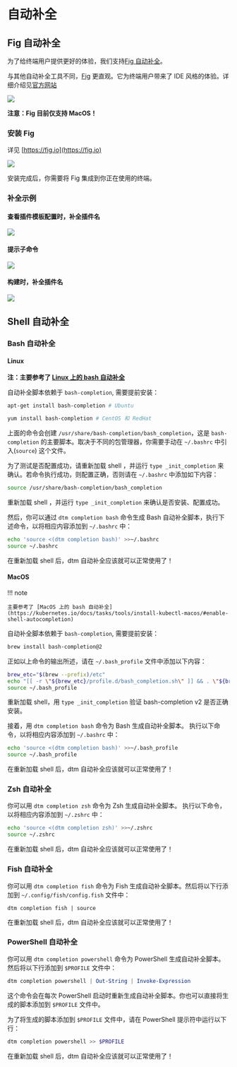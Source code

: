 # 自动补全

## Fig 自动补全

为了给终端用户提供更好的体验，我们支持[Fig 自动补全](https://github.com/withfig/autocomplete/blob/master/src/dtm.ts)。

与其他自动补全工具不同，[Fig](https://fig.io) 更直观。它为终端用户带来了 IDE 风格的体验。详细介绍见[官方网站](https://fig.io/)

![](fig/fig-intro.gif)

**注意：Fig 目前仅支持 MacOS！**

### 安装 Fig

详见 [https://fig.io](https://fig.io)

![](fig/fig-terminal.png)

安装完成后，你需要将 Fig 集成到你正在使用的终端。

### 补全示例

#### 查看插件模板配置时，补全插件名

![](fig/cmd-show-plugins.gif)

#### 提示子命令

![](fig/cmd-help.gif)

#### 构建时，补全插件名

![](fig/cmd-make.gif)

## Shell 自动补全

### Bash 自动补全

#### Linux

**注：主要参考了 [Linux 上的 bash 自动补全](https://kubernetes.io/docs/tasks/tools/install-kubectl-linux/#enable-shell-autocompletion)**

自动补全脚本依赖于 `bash-completion`, 需要提前安装：

```bash
apt-get install bash-completion # Ubuntu

yum install bash-completion # CentOS 和 RedHat
```

上面的命令会创建 `/usr/share/bash-completion/bash_completion`，这是 `bash-completion` 的主要脚本。取决于不同的包管理器，你需要手动在 `~/.bashrc` 中引入(`source`) 这个文件。

为了测试是否配置成功，请重新加载 shell ，并运行 `type _init_completion` 来确认。若命令执行成功，则配置正确，否则请在 `~/.bashrc` 中添加如下内容：

```bash
source /usr/share/bash-completion/bash_completion
```

重新加载 shell ，并运行 `type _init_completion` 来确认是否安装、配置成功。

然后，你可以通过 `dtm completion bash` 命令生成 Bash 自动补全脚本，执行下述命令，以将相应内容添加到 `~/.bashrc` 中：

```bash
echo 'source <(dtm completion bash)' >>~/.bashrc
source ~/.bashrc
```

在重新加载 shell 后，dtm 自动补全应该就可以正常使用了！

#### MacOS

!!! note

    主要参考了 [MacOS 上的 bash 自动补全](https://kubernetes.io/docs/tasks/tools/install-kubectl-macos/#enable-shell-autocompletion)


自动补全脚本依赖于 `bash-completion`, 需要提前安装：

```bash
brew install bash-completion@2
```

正如以上命令的输出所述，请在 `~/.bash_profile` 文件中添加以下内容：

```bash
brew_etc="$(brew --prefix)/etc"
echo "[[ -r \"${brew_etc}/profile.d/bash_completion.sh\" ]] && . \"${brew_etc}/profile.d/bash_completion.sh\"" >>~/.bash_profile
source ~/.bash_profile
```

重新加载 shell，用 `type _init_completion` 验证 bash-completion v2 是否正确安装。

接着，用 `dtm completion bash` 命令为 Bash 生成自动补全脚本。 执行以下命令，以将相应内容添加到 `~/.bashrc` 中：

```bash
echo 'source <(dtm completion bash)' >>~/.bash_profile
source ~/.bash_profile
```

在重新加载 shell 后，dtm 自动补全应该就可以正常使用了！

### Zsh 自动补全

你可以用 `dtm completion zsh` 命令为 Zsh 生成自动补全脚本。 执行以下命令，以将相应内容添加到 `~/.zshrc` 中：

```zsh
echo 'source <(dtm completion zsh)' >>~/.zshrc
source ~/.zshrc
```

在重新加载 shell 后，dtm 自动补全应该就可以正常使用了！

### Fish 自动补全

你可以用 `dtm completion fish` 命令为 Fish 生成自动补全脚本。然后将以下行添加到 `~/.config/fish/config.fish` 文件中：

```fish
dtm completion fish | source
```

在重新加载 shell 后，dtm 自动补全应该就可以正常使用了！

### PowerShell 自动补全

你可以用 `dtm completion powershell` 命令为 PowerShell 生成自动补全脚本。然后将以下行添加到 `$PROFILE` 文件中：

```powershell
dtm completion powershell | Out-String | Invoke-Expression
```

这个命令会在每次 PowerShell 启动时重新生成自动补全脚本。你也可以直接将生成的脚本添加到 `$PROFILE` 文件中。

为了将生成的脚本添加到 `$PROFILE` 文件中，请在 PowerShell 提示符中运行以下行：

```powershell
dtm completion powershell >> $PROFILE
```

在重新加载 shell 后，dtm 自动补全应该就可以正常使用了！
